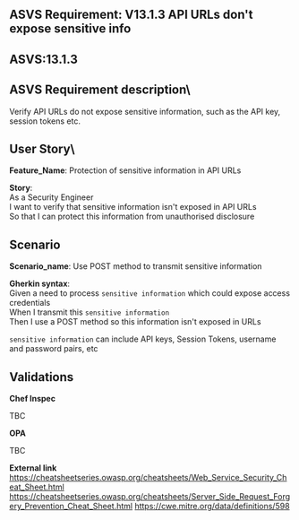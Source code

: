 ## ASVS Requirement: V13.1.3 API URLs don't expose sensitive info
## ASVS:13.1.3

## ASVS Requirement description\
Verify API URLs do not expose sensitive information, such as the API key, session tokens etc.

## User Story\
**Feature_Name**: Protection of sensitive information in API URLs

**Story**:\
As a Security Engineer\
I want to verify that sensitive information isn't exposed in API URLs\
So that I can protect this information from unauthorised disclosure

## Scenario
**Scenario_name**: Use POST method to transmit sensitive information

**Gherkin syntax**:\
Given a need to process `sensitive information` which could expose access credentials\
When I transmit this `sensitive information`\
Then I use a POST method so this information isn't exposed in URLs

`sensitive information` can include API keys, Session Tokens, username and password pairs, etc

## Validations

**Chef Inspec**

TBC

**OPA**

TBC

**External link**
https://cheatsheetseries.owasp.org/cheatsheets/Web_Service_Security_Cheat_Sheet.html
https://cheatsheetseries.owasp.org/cheatsheets/Server_Side_Request_Forgery_Prevention_Cheat_Sheet.html
https://cwe.mitre.org/data/definitions/598
